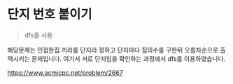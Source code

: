 # 단지 번호 붙이기

>dfs를 사용

해당문제는 인접한집 끼리를 단지라 정하고 단지마다 집의수를 구한뒤 오름차순으로 출력시키는 문제입니다. 여기서 서로 단지임을 확인하는 과정에서 dfs를 이용하였습니다.

https://www.acmicpc.net/problem/2667



